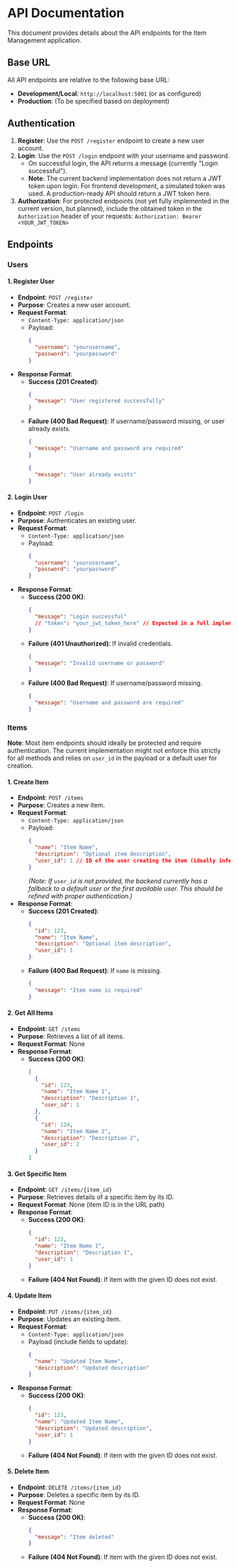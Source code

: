 # API Documentation

This document provides details about the API endpoints for the Item Management application.

## Base URL

All API endpoints are relative to the following base URL:

*   **Development/Local**: `http://localhost:5001` (or as configured)
*   **Production**: (To be specified based on deployment)

## Authentication

1.  **Register**: Use the `POST /register` endpoint to create a new user account.
2.  **Login**: Use the `POST /login` endpoint with your username and password.
    *   On successful login, the API returns a message (currently "Login successful").
    *   **Note**: The current backend implementation does not return a JWT token upon login. For frontend development, a simulated token was used. A production-ready API should return a JWT token here.
3.  **Authorization**: For protected endpoints (not yet fully implemented in the current version, but planned), include the obtained token in the `Authorization` header of your requests:
    `Authorization: Bearer <YOUR_JWT_TOKEN>`

## Endpoints

### Users

#### 1. Register User
*   **Endpoint**: `POST /register`
*   **Purpose**: Creates a new user account.
*   **Request Format**:
    *   `Content-Type: application/json`
    *   Payload:
        ```json
        {
          "username": "yourusername",
          "password": "yourpassword"
        }
        ```
*   **Response Format**:
    *   **Success (201 Created)**:
        ```json
        {
          "message": "User registered successfully"
        }
        ```
    *   **Failure (400 Bad Request)**: If username/password missing, or user already exists.
        ```json
        {
          "message": "Username and password are required" 
        }
        ```
        ```json
        {
          "message": "User already exists"
        }
        ```

#### 2. Login User
*   **Endpoint**: `POST /login`
*   **Purpose**: Authenticates an existing user.
*   **Request Format**:
    *   `Content-Type: application/json`
    *   Payload:
        ```json
        {
          "username": "yourusername",
          "password": "yourpassword"
        }
        ```
*   **Response Format**:
    *   **Success (200 OK)**:
        ```json
        {
          "message": "Login successful" 
          // "token": "your_jwt_token_here" // Expected in a full implementation
        }
        ```
    *   **Failure (401 Unauthorized)**: If invalid credentials.
        ```json
        {
          "message": "Invalid username or password"
        }
        ```
    *   **Failure (400 Bad Request)**: If username/password missing.
        ```json
        {
          "message": "Username and password are required"
        }
        ```

### Items

**Note**: Most item endpoints should ideally be protected and require authentication. The current implementation might not enforce this strictly for all methods and relies on `user_id` in the payload or a default user for creation.

#### 1. Create Item
*   **Endpoint**: `POST /items`
*   **Purpose**: Creates a new item.
*   **Request Format**:
    *   `Content-Type: application/json`
    *   Payload:
        ```json
        {
          "name": "Item Name",
          "description": "Optional item description",
          "user_id": 1 // ID of the user creating the item (ideally inferred from auth token)
        }
        ```
        *(Note: If `user_id` is not provided, the backend currently has a fallback to a default user or the first available user. This should be refined with proper authentication.)*
*   **Response Format**:
    *   **Success (201 Created)**:
        ```json
        {
          "id": 123,
          "name": "Item Name",
          "description": "Optional item description",
          "user_id": 1
        }
        ```
    *   **Failure (400 Bad Request)**: If `name` is missing.
        ```json
        {
          "message": "Item name is required"
        }
        ```

#### 2. Get All Items
*   **Endpoint**: `GET /items`
*   **Purpose**: Retrieves a list of all items.
*   **Request Format**: None
*   **Response Format**:
    *   **Success (200 OK)**:
        ```json
        [
          {
            "id": 123,
            "name": "Item Name 1",
            "description": "Description 1",
            "user_id": 1
          },
          {
            "id": 124,
            "name": "Item Name 2",
            "description": "Description 2",
            "user_id": 2
          }
        ]
        ```

#### 3. Get Specific Item
*   **Endpoint**: `GET /items/{item_id}`
*   **Purpose**: Retrieves details of a specific item by its ID.
*   **Request Format**: None (item ID is in the URL path)
*   **Response Format**:
    *   **Success (200 OK)**:
        ```json
        {
          "id": 123,
          "name": "Item Name 1",
          "description": "Description 1",
          "user_id": 1
        }
        ```
    *   **Failure (404 Not Found)**: If item with the given ID does not exist.

#### 4. Update Item
*   **Endpoint**: `PUT /items/{item_id}`
*   **Purpose**: Updates an existing item.
*   **Request Format**:
    *   `Content-Type: application/json`
    *   Payload (include fields to update):
        ```json
        {
          "name": "Updated Item Name",
          "description": "Updated description"
        }
        ```
*   **Response Format**:
    *   **Success (200 OK)**:
        ```json
        {
          "id": 123,
          "name": "Updated Item Name",
          "description": "Updated description",
          "user_id": 1
        }
        ```
    *   **Failure (404 Not Found)**: If item with the given ID does not exist.

#### 5. Delete Item
*   **Endpoint**: `DELETE /items/{item_id}`
*   **Purpose**: Deletes a specific item by its ID.
*   **Request Format**: None
*   **Response Format**:
    *   **Success (200 OK)**:
        ```json
        {
          "message": "Item deleted"
        }
        ```
    *   **Failure (404 Not Found)**: If item with the given ID does not exist.

